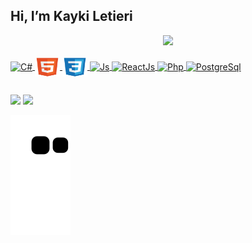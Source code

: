 ## Hi, I’m Kayki Letieri

<!--Dados sobre mim-->
<div align="center">
  <a href="https://github.com/kaykiletieri">
  <img height="180em" src="https://github-readme-stats.vercel.app/api/top-langs/?username=kaykiletieri&layout=compact&langs_count=7&theme=dracula"/>
</div>

<div style="display: inline">
  <br>
  
  <!--Icones das tenologias utilizadas-->
  <img align="center" alt="C#" height="30" width="40" src="https://cdn.jsdelivr.net/gh/devicons/devicon/icons/csharp/csharp-original.svg" />
  <img align="center" alt="HTML" height="30" width="40" src="https://raw.githubusercontent.com/devicons/devicon/master/icons/html5/html5-original.svg">
  <img align="center" alt="CSS" height="30" width="40" src="https://raw.githubusercontent.com/devicons/devicon/master/icons/css3/css3-original.svg">
  <img align="center" alt="Js" height="30" width="40" src="https://cdn.jsdelivr.net/gh/devicons/devicon/icons/javascript/javascript-original.svg">
  <img align="center" alt="ReactJs" height="30" width="40" src="https://cdn.jsdelivr.net/gh/devicons/devicon/icons/react/react-original.svg" />
  <img align="center" alt="Php" height="30" width="40" src="https://cdn.jsdelivr.net/gh/devicons/devicon/icons/php/php-plain.svg">
  <img align="center" alt="PostgreSql" height="30" width="40" src="https://cdn.jsdelivr.net/gh/devicons/devicon/icons/postgresql/postgresql-plain.svg" />
  
</div>

 ## 
  
 <!--Meus commits-->
 <div> 
  
   <a href = "mailto:kaykiletieri37@gmail.com"><img src="https://img.shields.io/badge/-Gmail-%23333?style=for-the-badge&logo=gmail&logoColor=white" target="_blank"></a>
  <a href="https://www.linkedin.com/in/kayki-letieri-56924022b" target="_blank"><img src="https://img.shields.io/badge/-LinkedIn-%230077B5?style=for-the-badge&logo=linkedin&logoColor=white" target="_blank"></a>
   
<!--Animação da cobrinha-->
  ![Snake animation](https://github.com/kaykiletieri/kaykiletieri/blob/output/github-contribution-grid-snake.svg)

</div>
